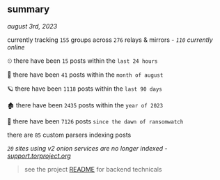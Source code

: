 
## summary
_august 3rd, 2023_

currently tracking `155` groups across `276` relays & mirrors - _`110` currently online_

⏲ there have been `15` posts within the `last 24 hours`

🦈 there have been `41` posts within the `month of august`

🪐 there have been `1118` posts within the `last 90 days`

🏚 there have been `2435` posts within the `year of 2023`

🦕 there have been `7126` posts `since the dawn of ransomwatch`

there are `85` custom parsers indexing posts

_`20` sites using v2 onion services are no longer indexed - [support.torproject.org](https://support.torproject.org/onionservices/v2-deprecation/)_

> see the project [README](https://github.com/joshhighet/ransomwatch#ransomwatch--) for backend technicals
